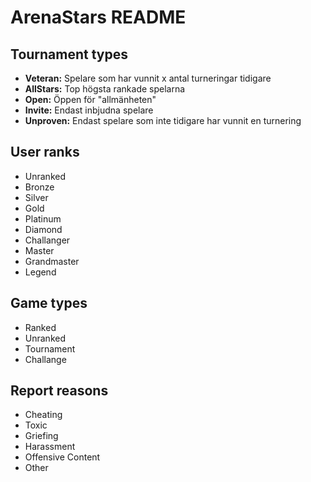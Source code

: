 # ArenaStars README

## **Tournament types**
- **Veteran:** Spelare som har vunnit x antal turneringar tidigare
- **AllStars:** Top högsta rankade spelarna 
- **Open:** Öppen för "allmänheten"
- **Invite:** Endast inbjudna spelare
- **Unproven:** Endast spelare som inte tidigare har vunnit en turnering
	
	
## **User ranks**
- Unranked
- Bronze
- Silver
- Gold
- Platinum
- Diamond
- Challanger
- Master
- Grandmaster
- Legend
	
	
## **Game types**
- Ranked
- Unranked
- Tournament
- Challange
	
	
## **Report reasons**
- Cheating
- Toxic
- Griefing
- Harassment
- Offensive Content
- Other
